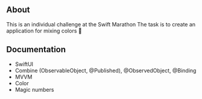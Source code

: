 <p align="center">
</p>


## About


This is an individual challenge at the Swift Marathon
The task is to create an application for mixing colors 🎨

## Documentation


- SwiftUI
- Combine (ObservableObject, @Published), @ObservedObject, @Binding
- MVVM
- Color
- Magic numbers
